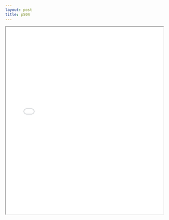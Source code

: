 ```yaml
---
layout: post
title: p504
---
```


<div class="pdf-container">
<iframe src="/ea/assets/pdfs/hock/p504.pdf" height="600" width="100%" allowFullScreen="true"></iframe>
</div>

